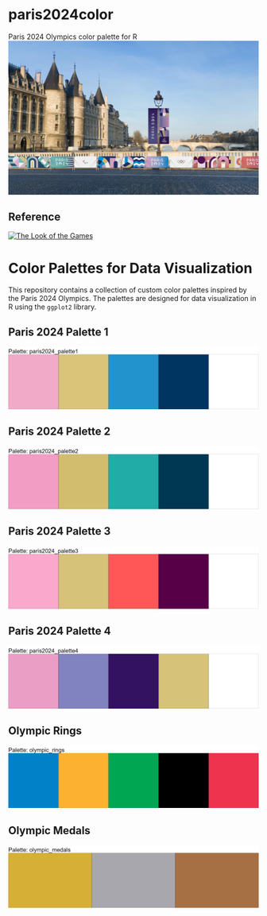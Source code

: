 # paris2024color
Paris 2024 Olympics color palette for R
![Paris 2024](https://github.com/ezgisiir/paris2024color/blob/main/paris_2024.PNG?raw=true)
## Reference
[![The Look of the Games](https://olympics.com/en/paris-2024/information/the-look-of-the-games)
](https://olympics.com/en/paris-2024/information/the-look-of-the-games)


# Color Palettes for Data Visualization

This repository contains a collection of custom color palettes inspired by the Paris 2024 Olympics. The palettes are designed for data visualization in R using the `ggplot2` library.

## Paris 2024 Palette 1

![Paris 2024 Palette 1](plots/paris2024_palette1.png)

## Paris 2024 Palette 2

![Paris 2024 Palette 2](paris2024color/plots/paris2024_palette2.png)

## Paris 2024 Palette 3

![Paris 2024 Palette 3](paris2024color/plots/paris2024_palette3.png)

## Paris 2024 Palette 4

![Paris 2024 Palette 4](paris2024color/plots/paris2024_palette4.png)

## Olympic Rings

![Olympic Rings](paris2024color/plots/olympic_rings.png)

## Olympic Medals

![Olympic Medals](paris2024color/plots/olympic_medals.png)

